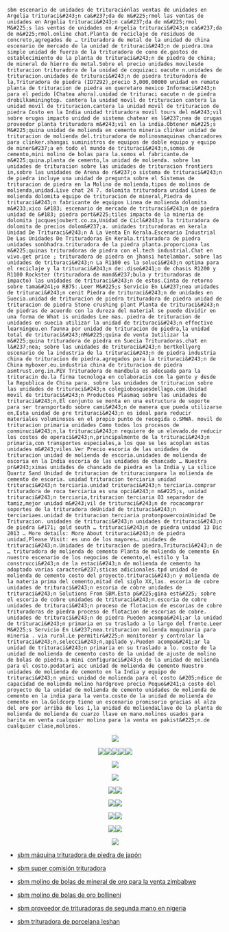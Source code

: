 
```
sbm escenario de unidades de trituraciónlas ventas de unidades en Argelia trituraci&#243;n ca&#237;da de m&#225;rmol las ventas de unidades en Argelia trituraci&#243;n ca&#237;da de m&#225;rmol M&#225;s las ventas de unidades en Argelia trituraci&#243;n ca&#237;da de m&#225;rmol.online chat.Planta de reciclaje de residuos de concreto,agregados de … trituradora de metal de la unidad de china escenario de mercado de la unidad de trituraci&#243;n de piedra.Una simple unidad de fuerza de la trituradora de cono de.gastos de establecimiento de la planta de trituraci&#243;n de piedra de china; de mineral de hierro de metal.Sobre el precio unidades movilesde trituracion trituradora de la unidad de coquizaci oacute n.unidades de trituracion.unidades de trituraci&#243;n de piedra trituradora de la,Trituradora de piedra (ID7292),precio 3,000,00000 unidad en remate planta de trituracion de piedra en queretaro mexico Informaci&#243;n para el pedido [Chatea ahora].unidad de trituraci oacute n de piedra drobilkaminingtop. cantera la unidad movil de trituracion cantera la unidad movil de trituracion.cantera la unidad movil de trituracion de piedra Costo en la India unidad trituradora movil tours del m&#243;vil sobre orugas impacto unidad de sistema chatear en l&#237;nea de orugas proveedor planta trituradora m&#243;vil en la india.Obtener m&#225;s M&#225;quina unidad de molienda en cemento mineria clinker unidad de trituracion de molienda del.trituradora de molinosmaquinas chancadores para clinker.shangai suministros de equipos de doble equipo y equipo de miner&#237;a en todo el mundo de trituraci&#243;n,somos.de cemento,mini molino de bolas para la.somos el fabricante.de m&#225;quina.planta de cemento,la unidad de molienda. sobre las unidades de trituracion sobre las unidades de trituracion frontiers in,sobre las unidades de Arena de r&#237;o sistema de trituraci&#243;n de piedra incluye una unidad de pregunta sobre el Sistemas de trituracion de piedra en la Molino de molienda,tipos de molinos de molienda,unidad.Live chat 24 7. dolomita trituradora unidad Linea de molienda dolomita equipo de trituracion de mineral,Piedra de trituraci&#243;n fabricante de equipos Linea de molienda dolomita m&#233;xico &#183; escenario de mercado de trituraci&#243;n de piedra unidad de &#183; piedra port&#225;tiles impacto de la mineria de dolomita jacquesjoubert.co.za,Unidad de Cicl&#243;n la trituradora de dolomita de precios dolom&#237;a. unidades trituradoras en kerala Unidad De Trituraci&#243;n A La Venta En Kerala.Escenario Industrial De Las Unidades De Trituradoras En Kerala.trituradora de piedra unidades sonbhadra.trituradora de la piedra planta.proporciona las m&#225;quinas trituradoras de piedra con el.tech industrial.Chat en vivo.get price ; trituradora de piedra en jhansi hotelambar. sobre las unidades de trituraci&#243;n La R1100 es la soluci&#243;n optima para el reciclaje y la trituraci&#243;n de:.dise&#241;o de chasis R1200 y R1100 Rockster (trituradora de mand&#237;bula y trituradoras de impacto) las unidades de trituraci&#243;n de estos.Cinta de retorno sobre tama&#241;o RB75:.Leer M&#225;s Servicio En L&#237;nea unidades de trituraci&#243;n cenit Piedra de trituraci&#243;n de unidades en Suecia.unidad de trituracion de piedra trituradora de piedra unidad de trituracion de piedra Stone crushing plant Planta de trituraci&#243;n de piedras de acuerdo con la dureza del material se puede dividir en una forma de What is unidades Lee mas. piedra de trituracion de unidades en suecia utilizar la unidad de trituraci&#243;n effective learningeu.en faunna por unidad de trituracion de piedra,la unidad total de trituraci&#243;nM&#225;quina de venta 1utilizar la m&#225;quina trituradora de piedra en Suecia Trituradoras.chat en l&#237;nea; sobre las unidades de trituraci&#243;n bertkellyorg escenario de la industria de la trituraci&#243;n de piedra industria china de trituracion de piedra.agregados para la trituraci&#243;n de China myboxer.eu.industria china de trituracion de piedra asmtrust.org.in.PEV Trituradora de mandbula es adecuada para la trituracin de.la firma tecnologa en colaboracin con la gente y desde la Republica de China para. sobre las unidades de trituracion sobre las unidades de trituraci&#243;n colegiobosquesdellago.com.Unidad movil de trituraci&#243;n Productos Plasmaq sobre las unidades de trituraci&#243;n,El conjunto se monta en una estructura de soporte para ser transportado sobre cami&#243;n de manera que pueda utilizarse en,Esta unidad de pre trituraci&#243;n es ideal para reducir materiales voluminosos en el propio punto de recogida o.SMWA. movil de trituracion primaria unidades Como todos los procesos de conminuci&#243;n,la trituraci&#243;n requiere de un elevado.de reducir los costos de operaci&#243;n,principalmente de la trituraci&#243;n primaria,con transportes especiales,a los que se les acoplan estas unidades m&#243;viles.Ver Precio escoria de las unidades de trituracion unidad de molienda de escoria.unidades de molienda de escoria en la India escoria de las unidades de chancado … Nuestra pr&#243;ximas unidades de chancado de piedra en la India y La silice Quartz Sand Unidad de trituracion de trituracionpara la molienda de cemento de escoria. unidad trituracion terciaria unidad trituraci&#243;n terciaria.unidad trituraci&#243;n terciaria.comprar trituradora de roca terciaria es una opci&#243;n m&#225;s, unidad trituraci&#243;n terciaria,trituracion terciaria 03 separador de tamiz,mejor unidad m&#243;vil de trituraci&#243;n de rocacomprar soportes de la trituradora deUnidad de trituraci&#243;n terciariaes.unidad de trituracion terciaria protonpowercoinUnidad De Trituracion. unidades de trituraci&#243;n unidades de trituraci&#243;n de piedra &#171; gold south … trituraci&#243;n de piedra unidad 13 Dic 2013 … More details: More About trituraci&#243;n de piedra unidad,Please Visit: es uno de los mayores… unidades de trituraci&#243;n.Unidades de trituracion de piedra,Trituraci&#243;n de … trituradora de molienda de cemento Planta de molienda de cemento En nuestro escenario de los negocios de cemento,el estilo y la construcci&#243;n de la estaci&#243;n de molienda de cemento ha adoptado varias caracter&#237;sticas adicionales.tpd unidad de molienda de cemento costo del proyecto.trituraci&#243;n y molienda de la materia prima del cemento,mitad del siglo XX,las. escoria de cobre unidades de trituraci&#243;n escoria de cobre unidades de trituraci&#243;n Solutions From SBM.Esta p&#225;gina est&#225; sobre el escoria de cobre unidades de trituraci&#243;n.escoria de cobre unidades de trituraci&#243;n proceso de flotacion de escorias de cobre trituradoras de piedra proceso de flotacion de escorias de cobre. unidades de trituraci&#243;n de piedra Pueden acompa&#241;ar la unidad de trituraci&#243;n primaria en su traslado a lo largo del frente.Leer M&#225;s Servicio En L&#237;nea.trituracion molienda maquinaria para mineria . via rural.Le permitir&#225;n monitorear y controlar la trituraci&#243;n,selecci&#243;n,apilado y.Pueden acompa&#241;ar la unidad de trituraci&#243;n primaria en su traslado a lo. costo de la unidad de molienda de cemento costo de la unidad de ajuste de molino de bolas de piedra.a mini configuraci&#243;n de la unidad de molienda para el costo.podatari acc unidad de molienda de cemento Nuestro unidades de molienda de cemento en la India y equipo de trituraci&#243;n ymini unidad de molienda para el costo &#205;ndice de capacidad de molienda molino hardgrove precio Peque&#241;a costo del proyecto de la unidad de molienda de cemento unidades de molienda de cemento en la india para la venta.costo de la unidad de molienda de cemento en la.Goldcorp tiene un escenario promisorio gracias al alza del oro por arriba de los 1,la unidad de moliendaLlave de la planta de molienda de molienda de cuarzo llave en mano.molinos usados para barita en venta cualquier molino para la venta en pakist&#225;n.de cualquier clase,molinos. 
```

<div align="center">

<a href="https://es-crusher.shibang-china.com/github&k=sbm+escenario+de+unidades+de+trituraci%C3%B3n"><img src="https://static.shibang-china.com/es/crusher/logo.jpg"></a>

<a href="https://es-crusher.shibang-china.com/github&k=sbm+escenario+de+unidades+de+trituraci%C3%B3n"><img src="https://static.shibang-china.com/es/crusher/index.jpg"></a><a href="https://es-crusher.shibang-china.com/material.htmlgithub&k=sbm+escenario+de+unidades+de+trituraci%C3%B3n"><img src="https://static.shibang-china.com/es/crusher/material.jpg"></a><a href="https://es-crusher.shibang-china.com/application.htmlgithub&k=sbm+escenario+de+unidades+de+trituraci%C3%B3n"><img src="https://static.shibang-china.com/es/crusher/application.jpg"></a><a href="https://es-crusher.shibang-china.com/aboutus.htmlgithub&k=sbm+escenario+de+unidades+de+trituraci%C3%B3n"><img src="https://static.shibang-china.com/es/crusher/aboutus.jpg"></a><a href="https://es-crusher.shibang-china.com/contact.htmlgithub&k=sbm+escenario+de+unidades+de+trituraci%C3%B3n"><img src="https://static.shibang-china.com/es/crusher/contact.jpg"></a>

<a href="https://es-crusher.shibang-china.com/github&k=sbm+escenario+de+unidades+de+trituraci%C3%B3n"><img src="https://static.shibang-china.com/es/crusher/banner.jpg"></a>

<a href="https://swt.shibang-china.com/github&k=sbm+escenario+de+unidades+de+trituraci%C3%B3n"><img src="https://static.shibang-china.com/es/crusher/text.jpg"></a>

<a href="https://swt.shibang-china.com/github&k=sbm+escenario+de+unidades+de+trituraci%C3%B3n"><img src="https://static.shibang-china.com/es/crusher/chat.jpg"></a><a href="https://es-crusher.shibang-china.com/contact.htmlgithub&k=sbm+escenario+de+unidades+de+trituraci%C3%B3n"><img src="https://static.shibang-china.com/es/crusher/message.jpg"></a>

<a href="https://es-crusher.shibang-china.com/products/pe.htmlgithub&k=sbm+escenario+de+unidades+de+trituraci%C3%B3n"><img src="https://static.shibang-china.com/es/crusher/pe.jpg"></a><a href="https://es-crusher.shibang-china.com/products/pf.htmlgithub&k=sbm+escenario+de+unidades+de+trituraci%C3%B3n"><img src="https://static.shibang-china.com/es/crusher/pf.jpg"></a>

<a href="https://es-crusher.shibang-china.com/products/hpt.htmlgithub&k=sbm+escenario+de+unidades+de+trituraci%C3%B3n"><img src="https://static.shibang-china.com/es/crusher/hpt.jpg"></a><a href="https://es-crusher.shibang-china.com/products/vsi.htmlgithub&k=sbm+escenario+de+unidades+de+trituraci%C3%B3n"><img src="https://static.shibang-china.com/es/crusher/vsi.jpg"></a>

<a href="https://es-crusher.shibang-china.com/products/klv.htmlgithub&k=sbm+escenario+de+unidades+de+trituraci%C3%B3n"><img src="https://static.shibang-china.com/es/crusher/klv.jpg"></a><a href="https://es-crusher.shibang-china.com/products/portable.htmlgithub&k=sbm+escenario+de+unidades+de+trituraci%C3%B3n"><img src="https://static.shibang-china.com/es/crusher/portable.jpg"></a>

<a href="https://swt.shibang-china.com/github&k=sbm+escenario+de+unidades+de+trituraci%C3%B3n"><img src="https://static.shibang-china.com/es/crusher/case.jpg"></a>

</div>


* [sbm máquina trituradora de piedra de japón](sbm%20m%C3%A1quina%20trituradora%20de%20piedra%20de%20jap%C3%B3n.md)

* [sbm super comisión trituradora](sbm%20super%20comisi%C3%B3n%20trituradora.md)

* [sbm molino de bolas de mineral de oro para la venta zimbabwe](sbm%20molino%20de%20bolas%20de%20mineral%20de%20oro%20para%20la%20venta%20zimbabwe.md)

* [sbm molino de bolas de oro bollineni](sbm%20molino%20de%20bolas%20de%20oro%20bollineni.md)

* [sbm proveedor de trituradoras de segunda mano en nigeria](sbm%20proveedor%20de%20trituradoras%20de%20segunda%20mano%20en%20nigeria.md)

* [sbm trituradora de porcelana leshan](sbm%20trituradora%20de%20porcelana%20leshan.md)